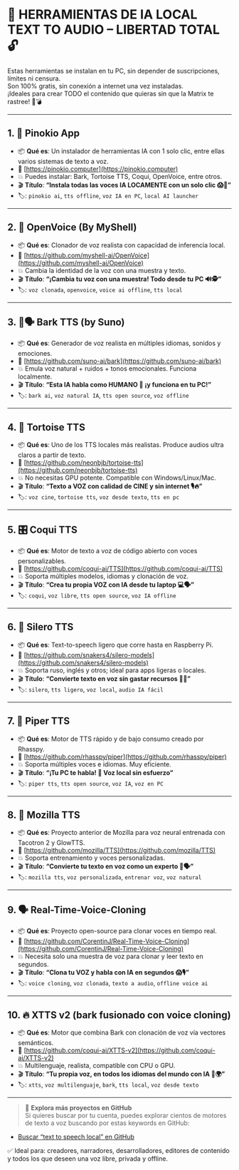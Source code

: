 # 🧱 HERRAMIENTAS DE IA LOCAL TEXT TO AUDIO – LIBERTAD TOTAL 🔓

Estas herramientas se instalan en tu PC, sin depender de suscripciones, límites ni censura.  
Son 100% gratis, sin conexión a internet una vez instaladas.  
¡Ideales para crear TODO el contenido que quieras sin que la Matrix te rastree! 🧠💣

---

## 1. 🧩 Pinokio App
- 📦 **Qué es**: Un instalador de herramientas IA con 1 solo clic, entre ellas varios sistemas de texto a voz.
- 🔗 [https://pinokio.computer](https://pinokio.computer)
- 💥 Puedes instalar: Bark, Tortoise TTS, Coqui, OpenVoice, entre otros.
- 🎬 **Título**:
  **“Instala todas las voces IA LOCAMENTE con un solo clic 😱🧠”**
- 🏷️: `pinokio ai`, `tts offline`, `voz IA en PC`, `local AI launcher`

---

## 2. 🧠 OpenVoice (By MyShell)
- 📦 **Qué es**: Clonador de voz realista con capacidad de inferencia local.
- 🔗 [https://github.com/myshell-ai/OpenVoice](https://github.com/myshell-ai/OpenVoice)
- 💥 Cambia la identidad de la voz con una muestra y texto.
- 🎬 **Título**:
  **“¡Cambia tu voz con una muestra! Todo desde tu PC 🔊🕵️”**
- 🏷️: `voz clonada`, `openvoice`, `voice ai offline`, `tts local`

---

## 3. 🦜🗣️ Bark TTS (by Suno)
- 📦 **Qué es**: Generador de voz realista en múltiples idiomas, sonidos y emociones.
- 🔗 [https://github.com/suno-ai/bark](https://github.com/suno-ai/bark)
- 💥 Emula voz natural + ruidos + tonos emocionales. Funciona localmente.
- 🎬 **Título**:
  **“Esta IA habla como HUMANO 🤯 ¡y funciona en tu PC!”**
- 🏷️: `bark ai`, `voz natural IA`, `tts open source`, `voz offline`

---

## 4. 🐢 Tortoise TTS
- 📦 **Qué es**: Uno de los TTS locales más realistas. Produce audios ultra claros a partir de texto.
- 🔗 [https://github.com/neonbjb/tortoise-tts](https://github.com/neonbjb/tortoise-tts)
- 💥 No necesitas GPU potente. Compatible con Windows/Linux/Mac.
- 🎬 **Título**:
  **“Texto a VOZ con calidad de CINE y sin internet 🎙️🔥”**
- 🏷️: `voz cine`, `tortoise tts`, `voz desde texto`, `tts en pc`

---

## 5. 🎛️ Coqui TTS
- 📦 **Qué es**: Motor de texto a voz de código abierto con voces personalizables.
- 🔗 [https://github.com/coqui-ai/TTS](https://github.com/coqui-ai/TTS)
- 💥 Soporta múltiples modelos, idiomas y clonación de voz.
- 🎬 **Título**:
  **“Crea tu propia VOZ con IA desde tu laptop 💻🗣️”**
- 🏷️: `coqui`, `voz libre`, `tts open source`, `voz IA offline`

---

## 6. 🧠 Silero TTS
- 📦 **Qué es**: Text-to-speech ligero que corre hasta en Raspberry Pi.
- 🔗 [https://github.com/snakers4/silero-models](https://github.com/snakers4/silero-models)
- 💥 Soporta ruso, inglés y otros; ideal para apps ligeras o locales.
- 🎬 **Título**:
  **“Convierte texto en voz sin gastar recursos 🐍📢”**
- 🏷️: `silero`, `tts ligero`, `voz local`, `audio IA fácil`

---

## 7. 🧰 Piper TTS
- 📦 **Qué es**: Motor de TTS rápido y de bajo consumo creado por Rhasspy.
- 🔗 [https://github.com/rhasspy/piper](https://github.com/rhasspy/piper)
- 💥 Soporta múltiples voces e idiomas. Muy eficiente.
- 🎬 **Título**:
  **“¡Tu PC te habla! 🤖 Voz local sin esfuerzo”**
- 🏷️: `piper tts`, `tts open source`, `voz IA`, `voz en PC`

---

## 8. 🌈 Mozilla TTS
- 📦 **Qué es**: Proyecto anterior de Mozilla para voz neural entrenada con Tacotron 2 y GlowTTS.
- 🔗 [https://github.com/mozilla/TTS](https://github.com/mozilla/TTS)
- 💥 Soporta entrenamiento y voces personalizadas.
- 🎬 **Título**:
  **“Convierte tu texto en voz como un experto 🧪🗣️”**
- 🏷️: `mozilla tts`, `voz personalizada`, `entrenar voz`, `voz natural`

---

## 9. 🗣️ Real-Time-Voice-Cloning
- 📦 **Qué es**: Proyecto open-source para clonar voces en tiempo real.
- 🔗 [https://github.com/CorentinJ/Real-Time-Voice-Cloning](https://github.com/CorentinJ/Real-Time-Voice-Cloning)
- 💥 Necesita solo una muestra de voz para clonar y leer texto en segundos.
- 🎬 **Título**:
  **“Clona tu VOZ y habla con IA en segundos 😱🎙️”**
- 🏷️: `voice cloning`, `voz clonada`, `texto a audio`, `offline voice ai`

---

## 10. 🔥 XTTS v2 (bark fusionado con voice cloning)
- 📦 **Qué es**: Motor que combina Bark con clonación de voz vía vectores semánticos.
- 🔗 [https://github.com/coqui-ai/XTTS-v2](https://github.com/coqui-ai/XTTS-v2)
- 💥 Multilenguaje, realista, compatible con CPU o GPU.
- 🎬 **Título**:
  **“Tu propia voz, en todos los idiomas del mundo con IA 🤯🌍”**
- 🏷️: `xtts`, `voz multilenguaje`, `bark`, `tts local`, `voz desde texto`

---

> 🔎 **Explora más proyectos en GitHub**  
> Si quieres buscar por tu cuenta, puedes explorar cientos de motores de texto a voz buscando por estas keywords en GitHub:

- [Buscar “text to speech local” en GitHub](https://github.com/search?q=text+to+speech+local&type=repositories&s=stars&o=desc)

✅ Ideal para: creadores, narradores, desarrolladores, editores de contenido y todos los que deseen una voz libre, privada y offline.
